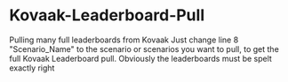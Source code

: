 # Kovaak-Leaderboard-Pull
Pulling many full leaderboards from Kovaak
Just change line 8 "Scenario_Name" to the scenario or scenarios you want to pull, to get the full Kovaak Leaderboard pull. 
Obviously the leaderboards must be spelt exactly right
